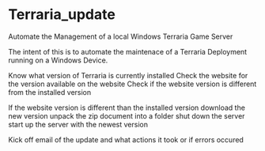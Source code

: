 # Terraria_update
Automate the Management of a local Windows Terraria Game Server


The intent of this is to automate the maintenace of a Terraria Deployment running on a Windows Device.


Know what version of Terraria is currently installed
Check the website for the version available on the website
Check if the website version is different from the installed version

If the website version is different than the installed version
download the new version
unpack the zip document into a folder
shut down the server
start up the server with the newest version

Kick off email of the update and what actions it took or if errors occured